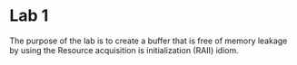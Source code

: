 # Lab 1
The purpose of the lab is to create a buffer that is free of memory leakage by using the Resource acquisition is initialization (RAII) idiom.
